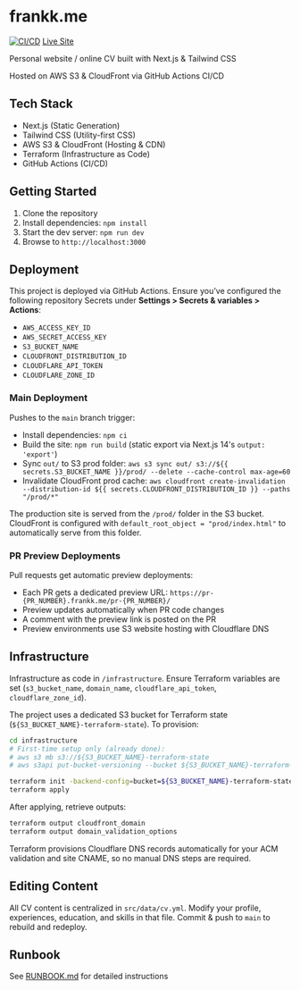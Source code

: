 # frankk.me

[![CI/CD](https://github.com/frank-alvarado/frankkme/actions/workflows/ci-cd.yml/badge.svg)](https://github.com/frank-alvarado/frankkme/actions/workflows/ci-cd.yml)
[Live Site](https://frankk.me)

Personal website / online CV built with Next.js & Tailwind CSS

Hosted on AWS S3 & CloudFront via GitHub Actions CI/CD

## Tech Stack
- Next.js (Static Generation)
- Tailwind CSS (Utility-first CSS)
- AWS S3 & CloudFront (Hosting & CDN)
- Terraform (Infrastructure as Code)
- GitHub Actions (CI/CD)

## Getting Started
1. Clone the repository
2. Install dependencies: `npm install`
3. Start the dev server: `npm run dev`
4. Browse to `http://localhost:3000`

## Deployment
This project is deployed via GitHub Actions. Ensure you’ve configured the following repository Secrets under **Settings > Secrets & variables > Actions**:
- `AWS_ACCESS_KEY_ID`
- `AWS_SECRET_ACCESS_KEY`
- `S3_BUCKET_NAME`
- `CLOUDFRONT_DISTRIBUTION_ID`
- `CLOUDFLARE_API_TOKEN`
- `CLOUDFLARE_ZONE_ID`

### Main Deployment
Pushes to the `main` branch trigger:
- Install dependencies: `npm ci`
- Build the site: `npm run build` (static export via Next.js 14's `output: 'export'`)
- Sync `out/` to S3 prod folder: `aws s3 sync out/ s3://${{ secrets.S3_BUCKET_NAME }}/prod/ --delete --cache-control max-age=60`
- Invalidate CloudFront prod cache: `aws cloudfront create-invalidation --distribution-id ${{ secrets.CLOUDFRONT_DISTRIBUTION_ID }} --paths "/prod/*"`

The production site is served from the `/prod/` folder in the S3 bucket. CloudFront is configured with `default_root_object = "prod/index.html"` to automatically serve from this folder.

### PR Preview Deployments
Pull requests get automatic preview deployments:
- Each PR gets a dedicated preview URL: `https://pr-{PR_NUMBER}.frankk.me/pr-{PR_NUMBER}/`
- Preview updates automatically when PR code changes
- A comment with the preview link is posted on the PR
- Preview environments use S3 website hosting with Cloudflare DNS

## Infrastructure
Infrastructure as code in `/infrastructure`. Ensure Terraform variables are set (`s3_bucket_name`, `domain_name`, `cloudflare_api_token`, `cloudflare_zone_id`). 

The project uses a dedicated S3 bucket for Terraform state (`${S3_BUCKET_NAME}-terraform-state`). To provision:

```bash
cd infrastructure
# First-time setup only (already done):
# aws s3 mb s3://${S3_BUCKET_NAME}-terraform-state
# aws s3api put-bucket-versioning --bucket ${S3_BUCKET_NAME}-terraform-state --versioning-configuration Status=Enabled

terraform init -backend-config=bucket=${S3_BUCKET_NAME}-terraform-state -backend-config=region=us-east-1
terraform apply
```

After applying, retrieve outputs:
```bash
terraform output cloudfront_domain
terraform output domain_validation_options
```

Terraform provisions Cloudflare DNS records automatically for your ACM validation and site CNAME, so no manual DNS steps are required.

## Editing Content
All CV content is centralized in `src/data/cv.yml`. Modify your profile, experiences, education, and skills in that file. Commit & push to `main` to rebuild and redeploy.

## Runbook
See [RUNBOOK.md](RUNBOOK.md) for detailed instructions

